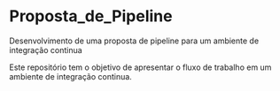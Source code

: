 # Proposta_de_Pipeline
Desenvolvimento de uma proposta de pipeline para um ambiente de integração continua

Este repositório tem o objetivo de apresentar o fluxo de trabalho em um ambiente de integração continua.
